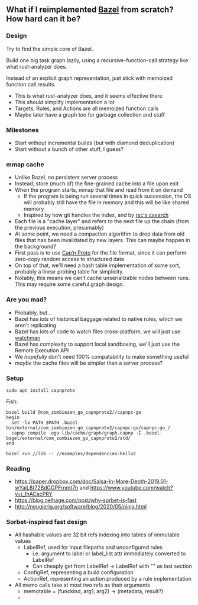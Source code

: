 ## What if I reimplemented [Bazel](https://bazel.build/) from scratch? How hard can it be?

### Design

Try to find the simple core of Bazel.

Build one big task graph lazily, using a recursive-function-call strategy like what rust-analyzer does.

Instead of an explicit graph representation, just stick with memoized function call results.

- This is what rust-analyzer does, and it seems effective there
- This _should_ simplify implementation a lot
- Targets, Rules, and Actions are all memoized function calls
- Maybe later have a graph too for garbage collection and stuff

### Milestones

- Start without incremental builds (but with diamond deduplication)
- Start without a bunch of other stuff, I guess?

### mmap cache

- Unlike Bazel, _no_ persistent server process
- Instead, store (much of) the fine-grained cache into a file upon exit
- When the program starts, mmap that file and read from it on demand
  - If the program is being run several times in quick succession, the OS will probably still have the file in memory and this will be like shared memory
  - Inspired by how git handles the index, and by [rsc's csearch](https://swtch.com/~rsc/regexp/regexp4.html)
- Each file is a "cache layer" and refers to the next file up the chain (from the previous execution, presumably)
- At some point, we need a compaction algorithm to drop data from old files that has been invalidated by new layers. This can maybe happen in the background?
- First pass is to use [Cap’n Proto](https://capnproto.org/) for the file format, since it can perform zero-copy random access to structured data
- On top of that, we'll need a hash table implementation of some sort, probably a linear probing table for simplicity.
- Notably, this means we can't cache unserializable nodes between runs. This may require some careful graph design.

### Are you mad?

- Probably, but...
- Bazel has _lots_ of historical baggage related to native rules, which we aren't replicating
- Bazel has lots of code to watch files cross-platform, we will just use [watchman](https://facebook.github.io/watchman/)
- Bazel has complexity to support local sandboxing, we'll just use the Remote Execution API
- We _hopefully_ don't need 100% compatability to make something useful
- _maybe_ the cache files will be simpler than a server process?

### Setup

`sudo apt install capnproto`

Fish:

```
bazel build @com_zombiezen_go_capnproto2//capnpc-go
begin
  set -lx PATH $PATH .bazel-bin/external/com_zombiezen_go_capnproto2/capnpc-go/capnpc-go_/
  capnp compile -ogo lib/cache/graph/graph.capnp -I .bazel-bagel/external/com_zombiezen_go_capnproto2/std/
end
```

```
bazel run //lib -- //examples/dependencies:hello2
```

### Reading

- https://paper.dropbox.com/doc/Salsa-In-More-Depth-2019.01-wYaiL8t72BdGGPFrnmt7h and https://www.youtube.com/watch?v=i_IhACacPRY
- https://blog.nelhage.com/post/why-sorbet-is-fast
- http://neugierig.org/software/blog/2020/05/ninja.html

### Sorbet-inspired fast design

- All hashable values are 32 bit refs indexing into tables of immutable values
  - LabelRef, used for input filepaths and unconfigured rules
    - i.e. argument to label or label_list attr immediately converted to LabelRef
    - Can cheaply get from LabelRef -> LabelRef with "" as last section
  - ConfigRef, representing a build configuration
  - ActionRef, representing an action produced by a rule implementation
- All memo calls take at most two refs as their arguments
  - memotable = (funckind, arg1, arg2) -> (metadata, result?)
  -
